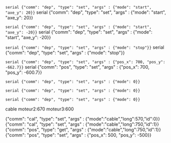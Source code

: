 `serial {"comm": "dep", "type": "set", "args" : {"mode": "start", "axe_y": 20}}`
serial {"comm": "dep", "type": "set", "args" : {"mode": "start", "axe_y": 20}}

`serial {"comm": "dep", "type": "set", "args" : {"mode": "start", "axe_y": -20}}`
serial {"comm": "dep", "type": "set", "args" : {"mode": "start", "axe_y": -20}}

`serial {"comm": "dep", "type": "set", "args" : {"mode": "stop"}}`
serial {"comm": "dep", "type": "set", "args" : {"mode": "stop"}}

`serial {"comm": "dep", "type": "set", "args" : {"pos_x": 700, "pos_y": -662.7}}`
serial {"comm": "pos", "type": "set", "args" : {"pos_x": 700, "pos_y": -600.7}}

`serial {"comm": "dep", "type": "set", "args" : {"mode": 0}}`

`serial {"comm": "dep", "type": "set", "args" : {"mode": 0}}`

`serial {"comm": "dep", "type": "set", "args" : {"mode": 0}}`

cable moteur2:670 moteur3:600


{"comm": "cal", "type": "set", "args" : {"mode":"cable","long":570,"id":0}}
{"comm": "cal", "type": "set", "args" : {"mode":"cable","long":750,"id":1}}
{"comm": "pos", "type": "get", "args" : {"mode":"cable","long":750,"id":1}}
{"comm": "pos", "type": "set", "args" : {"pos_x": 500, "pos_y": -500}}